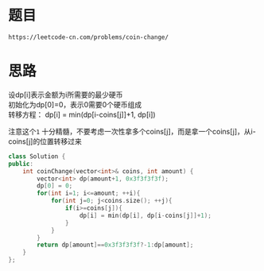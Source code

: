 # 题目
`https://leetcode-cn.com/problems/coin-change/`


# 思路
设dp[i]表示金额为i所需要的最少硬币  
初始化为dp[0]=0，表示0需要0个硬币组成  
转移方程： dp[i] = min(dp[i-coins[j]]+1, dp[i])  

注意这个`1` 十分精髓，不要考虑一次性拿多个coins[j]，而是拿一个coins[j]，从i-coins[j]的位置转移过来



```cpp
class Solution {
public:
    int coinChange(vector<int>& coins, int amount) {
        vector<int> dp(amount+1, 0x3f3f3f3f);
        dp[0] = 0;
        for(int i=1; i<=amount; ++i){
            for(int j=0; j<coins.size(); ++j){
                if(i>=coins[j]){
                    dp[i] = min(dp[i], dp[i-coins[j]]+1);
                }
            }
        }
        return dp[amount]==0x3f3f3f3f?-1:dp[amount];
    }
};
```